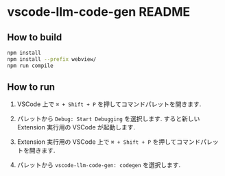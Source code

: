 # vscode-llm-code-gen README

## How to build

```bash
npm install
npm install --prefix webview/
npm run compile
```

## How to run

1. VSCode 上で `⌘ + Shift + P` を押してコマンドパレットを開きます.

2. パレットから `Debug: Start Debugging` を選択します. すると新しい Extension 実行用の VSCode が起動します.

3. Extension 実行用の VSCode 上で `⌘ + Shift + P` を押してコマンドパレットを開きます.

4. パレットから `vscode-llm-code-gen: codegen` を選択します.
